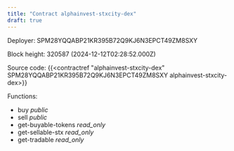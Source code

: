 ```yaml
---
title: "Contract alphainvest-stxcity-dex"
draft: true
---
```

Deployer: SPM28YQQABP21KR395B72Q9KJ6N3EPCT49ZM8SXY


 



Block height: 320587 (2024-12-12T02:28:52.000Z)

Source code: {{<contractref "alphainvest-stxcity-dex" SPM28YQQABP21KR395B72Q9KJ6N3EPCT49ZM8SXY alphainvest-stxcity-dex>}}

Functions:

* buy _public_
* sell _public_
* get-buyable-tokens _read_only_
* get-sellable-stx _read_only_
* get-tradable _read_only_
